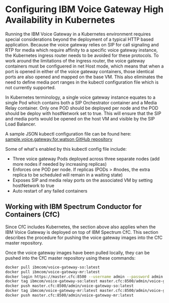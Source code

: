 # Configuring IBM Voice Gateway High Availability in Kubernetes
Running the IBM Voice Gateway in a Kubernetes environment requires special considerations beyond the deployment of a typical HTTP based application. Because the voice gateway relies on SIP for call signaling and RTP for media which require affinity to a specific voice gateway instance, the Kubernetes ingress router needs to be avoided for these protocols. To work around the limitations of the ingress router, the voice gateway containers must be configuered in net Host mode, which means that when a port is opened in either of the voice gateway containers, those identical ports are also opened and mapped on the base VM. This also eliminates the need to define media port ranges in the kubectl configuration file which is not currently supported.

In Kubernetes terminology, a single voice gateway instance equates to a single Pod which contains both a SIP Orchestrator container and a Media Relay container. Only one POD should be deployed per node and the POD should be deploy with hostNetwork set to true. This will ensure that the SIP and media ports would be opened on the host VM and visible by the SIP Load Balancer.  

A sample JSON kubectl configuration file can be found here: [sample.voice.gateway.for.watson GitHub repository](https://github.com/WASdev/sample.voice.gateway.for.watson/tree/master/kubernetes)

Some of what's enabled by this kubectl config file include:

 - Three voice gateway Pods deployed across three separate nodes (add more nodes if needed by increasing replicas)
 - Enforces one POD per node. If replicas (PODs > #nodes, the extra replica to be scheduled will remain in a waiting state)
 - Exposes SIP and media relay ports on the associated VM by setting hostNetwork to true
 - Auto restart of any failed containers

## Working with IBM Spectrum Conductor for Containers (CfC)
Since CfC includes Kubernetes, the section above also applies when the IBM Voice Gateway is deployed on top of IBM Spectrum CfC. This section describes the procedure for pushing the voice gateway images into the CfC master repository.

Once the voice gateway images have been pulled locally, they can be pushed into the CfC master repository using these commands:

```bash
docker pull ibmcom/voice-gateway-so:latest 
docker pull ibmcom/voice-gateway-mr:latest
docker login https://master.cfc:8500 --username admin --password admin
docker tag ibmcom/voice-gateway-so:latest master.cfc:8500/admin/voice-gateway-so:latest
docker push master.cfc:8500/admin/voice-gateway-so:latest
docker tag ibmcom/voice-gateway-mr:latest master.cfc:8500/admin/voice-gateway-mr:latest
docker push master.cfc:8500/admin/voice-gateway-mr:latest
```  

